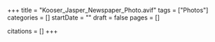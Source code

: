 +++
title = "Kooser_Jasper_Newspaper_Photo.avif"
tags = ["Photos"]
categories = []
startDate = ""
draft = false
pages = []

citations = []
+++
